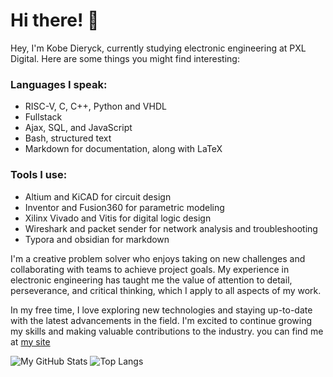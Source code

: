 # Hi there! 👋
Hey, I'm Kobe Dieryck, currently studying electronic engineering at PXL Digital. Here are some things you might find interesting:

### Languages I speak:

- RISC-V, C, C++, Python and VHDL
- Fullstack
- Ajax, SQL, and JavaScript
- Bash, structured text
- Markdown for documentation, along with LaTeX

### Tools I use:

- Altium and KiCAD for circuit design
- Inventor and Fusion360 for parametric modeling
- Xilinx Vivado and Vitis for digital logic design
- Wireshark and packet sender for network analysis and troubleshooting
- Typora and obsidian for markdown

I'm a creative problem solver who enjoys taking on new challenges and collaborating with teams to achieve project goals. My experience in electronic engineering has taught me the value of attention to detail, perseverance, and critical thinking, which I apply to all aspects of my work.

In my free time, I love exploring new technologies and staying up-to-date with the latest advancements in the field. I'm excited to continue growing my skills and making valuable contributions to the industry.
you can find me at [my site ](https://iter8.be)

![My GitHub Stats](https://github-readme-stats.vercel.app/api?username=TheNeg0t1ator&show_icons=true&theme=tokyonight&hide_border=true) ![Top Langs](https://github-readme-stats.vercel.app/api/top-langs/?username=TheNeg0t1ator&theme=tokyonight&exclude_repo=Embedded-Operating-System,PXL_DigiSys_PSOC,SoC_Xilinx_EAI2,SoC_PXL_2024,Levenshtein-distance-Cuda,AP-DTMF-Serial,examenSoc,PSOC&layout=compact&hide_border=true)

<!--

- 🔭 I’m currently working on ...
- 🌱 I’m currently learning ...
- 👯 I’m looking to collaborate on ...
- 🤔 I’m looking for help with ...
- 💬 Ask me about ...
- 📫 How to reach me: ...
- 😄 Pronouns: ...
- ⚡ Fun fact: ...
-->
